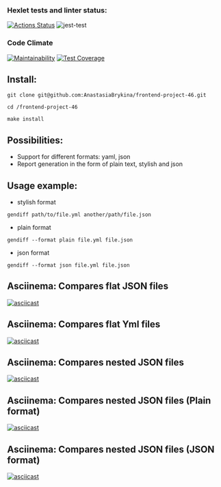 ### Hexlet tests and linter status:

[![Actions Status](https://github.com/AnastasiaBrykina/frontend-project-46/workflows/hexlet-check/badge.svg)](https://github.com/AnastasiaBrykina/frontend-project-46/actions)
![jest-test](https://github.com/AnastasiaBrykina/frontend-project-46/actions/workflows/hexlet-project-46.yml/badge.svg)

### Code Climate
[![Maintainability](https://api.codeclimate.com/v1/badges/70169c50c9e0f1a9214d/maintainability)](https://codeclimate.com/github/AnastasiaBrykina/frontend-project-46/maintainability)
[![Test Coverage](https://api.codeclimate.com/v1/badges/70169c50c9e0f1a9214d/test_coverage)](https://codeclimate.com/github/AnastasiaBrykina/frontend-project-46/test_coverage)

## Install:
```
git clone git@github.com:AnastasiaBrykina/frontend-project-46.git
```
```
cd /frontend-project-46
```
```
make install
```
## Possibilities:
* Support for different formats: yaml, json
* Report generation in the form of plain text, stylish and json

## Usage example:
* stylish format
```
gendiff path/to/file.yml another/path/file.json
```
* plain format
```
gendiff --format plain file.yml file.json
```
* json format
```
gendiff --format json file.yml file.json
```
## Asciinema: Compares flat JSON files
[![asciicast](https://asciinema.org/a/G2gMtdSTqBC0lsXb8GJYu1Zrw.svg)](https://asciinema.org/a/G2gMtdSTqBC0lsXb8GJYu1Zrw)

## Asciinema: Compares flat Yml files
[![asciicast](https://asciinema.org/a/oakzVOvrJ6ZjIEpxX5CRiVKsV.svg)](https://asciinema.org/a/oakzVOvrJ6ZjIEpxX5CRiVKsV)

## Asciinema: Compares nested JSON files
[![asciicast](https://asciinema.org/a/oBbzPuDlDRLIctgiipCxlzdzP.svg)](https://asciinema.org/a/oBbzPuDlDRLIctgiipCxlzdzP)

## Asciinema: Compares nested JSON files (Plain format)
[![asciicast](https://asciinema.org/a/rDhChNkrUDIF3GYpZ6X6e0aY0.svg)](https://asciinema.org/a/rDhChNkrUDIF3GYpZ6X6e0aY0)

## Asciinema: Compares nested JSON files (JSON format)
[![asciicast](https://asciinema.org/a/9uKFmgWXdmgo8YkwvOhKAwV4i.svg)](https://asciinema.org/a/9uKFmgWXdmgo8YkwvOhKAwV4i)

